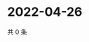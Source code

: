 # 2022-04-26

共 0 条

<!-- BEGIN WEIBO -->
<!-- 最后更新时间 Tue Apr 26 2022 09:22:44 GMT+0800 (China Standard Time) -->

<!-- END WEIBO -->
